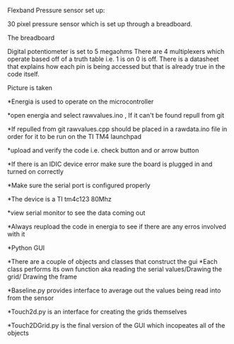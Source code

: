 Flexband Pressure sensor set up:


30 pixel pressure sensor which is set up through a breadboard.


The breadboard

 Digital potentiometer is set to 5 megaohms
 There are 4 multiplexers which operate based off of a truth table i.e. 1 is on 0 is off. There is a datasheet that explains how each pin is being accessed but that is already true in the code itself.

Picture is taken




*Energia is used to operate on the microcontroller 

*open energia and select rawvalues.ino , If it can't be found repull from git



*If repulled from git rawvalues.cpp should be placed in a rawdata.ino file in order for it to be run on the TI TM4 launchpad

*upload and verify the code i.e. check button and or arrow button 

*If there is an IDIC device error make sure the board is plugged in and turned on correctly 

*Make sure the serial port is configured properly 

*The device is a TI tm4c123 80Mhz

*view serial monitor to see the data coming out

*Always reupload the code in energia to see if there are any erros involved with it


*Python GUI

*There are a couple of objects and classes that construct the gui
*Each class performs its own function aka reading the serial values/Drawing the grid/ Drawing the frame

*Baseline.py provides interface to average out the values being read into from the sensor

*Touch2d.py is an interface for creating the grids themselves 

*Touch2DGrid.py is the final version of the GUI which incopeates all of the objects 










